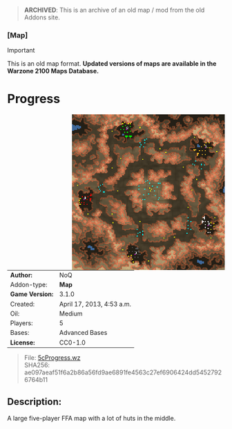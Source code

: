 > **ARCHIVED**: This is an archive of an old map / mod from the old Addons site.

### [Map]

> [!IMPORTANT]
> This is an old map format. **Updated versions of maps are available in the Warzone 2100 Maps Database.**

# Progress

<img src="./preview.jpg" align="right" />

| | |
| - | - |
| __Author:__ | NoQ |
| Addon-type: | __Map__ |
| __Game Version:__ | 3.1.0 |
| Created: | April 17, 2013, 4:53 a.m. |
| Oil: | Medium |
| Players: | 5 |
| Bases: | Advanced Bases |
| __License:__ | CC0-1.0 |

> File: [5cProgress.wz](https://github.com/Warzone2100/old-addons-site/raw/main/assets/136/5cProgress.wz)  
> SHA256: ae097aeaf51f6a2b86a56fd9ae6891fe4563c27ef6906424dd54527926764b11

## Description:

A large five-player FFA map with a lot of huts in the middle.

